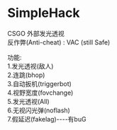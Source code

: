 # SimpleHack
CSGO 外部发光透视  
反作弊(Anti-cheat) : VAC (still Safe)  
  
功能:  
1.发光透视(敌人)  
2.连跳(bhop)  
3.自动扳机(triggerbot)  
4.视野宽度(fovchange)  
5.发光透视(All)  
6.无视闪光弹(noflash)  
7.假延迟(fakelag)----有buG

